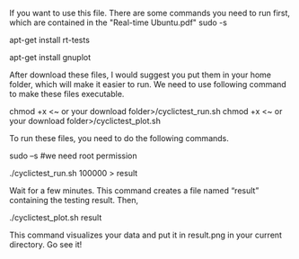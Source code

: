 If you want to use this file. There are some commands you need to run first, which are contained in the "Real-time Ubuntu.pdf"
sudo -s

apt-get install rt-tests

apt-get install gnuplot

After download these files, I would suggest you put them in your home folder, which will make it easier to run. We need to use following command to make these files executable.

chmod +x <~ or your download folder>/cyclictest_run.sh
chmod +x <~ or your download folder>/cyclictest_plot.sh
  
To run these files, you need to do the following commands.

sudo –s #we need root permission

./cyclictest_run.sh 100000 > result

Wait for a few minutes. This command creates a file named “result” containing the testing result. Then,

./cyclictest_plot.sh result

This command visualizes your data and put it in result.png in your current directory. Go see it!
